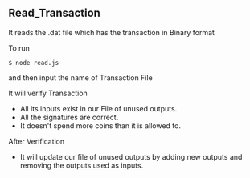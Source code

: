 ## Read_Transaction
It reads the .dat file which has the transaction in Binary format

To run
```
$ node read.js
```
and then input the name of Transaction File

It will verify Transaction
* All its inputs exist in our File of unused outputs.
* All the signatures are correct.
* It doesn't spend more coins than it is allowed to.

After Verification
* It will update our file of unused outputs by adding new outputs and removing the outputs used as inputs.


